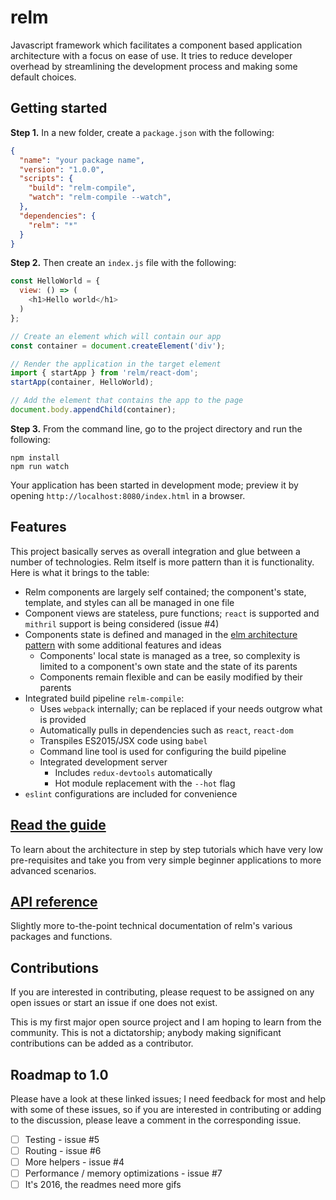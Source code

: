 # relm

Javascript framework which facilitates a component based application architecture with a focus on ease of use. It tries to reduce developer overhead by streamlining the development process and making some default choices.

## Getting started

__Step 1.__ In a new folder, create a `package.json` with the following:

```json
{
  "name": "your package name",
  "version": "1.0.0",
  "scripts": {
    "build": "relm-compile",
    "watch": "relm-compile --watch",
  },
  "dependencies": {
    "relm": "*"
  }
}
```
__Step 2.__ Then create an `index.js` file with the following:

```javascript
const HelloWorld = {
  view: () => (
    <h1>Hello world</h1>
  )
};

// Create an element which will contain our app
const container = document.createElement('div');

// Render the application in the target element
import { startApp } from 'relm/react-dom';
startApp(container, HelloWorld);

// Add the element that contains the app to the page
document.body.appendChild(container);

```
__Step 3.__ From the command line, go to the project directory and run the following:

```shell
npm install
npm run watch
```
Your application has been started in development mode; preview it by opening `http://localhost:8080/index.html` in a browser.

## Features

This project basically serves as overall integration and glue between a number of technologies. Relm itself is more pattern than it is functionality. Here is what it brings to the table:

* Relm components are largely self contained; the component's state, template, and styles can all be managed in one file
* Component views are stateless, pure functions; `react` is supported and `mithril` support is being considered (issue #4)
* Components state is defined and managed in the [elm architecture pattern](https://github.com/evancz/elm-architecture-tutorial) with some additional features and ideas
  * Components' local state is managed as a tree, so complexity is limited to a component's own state and the state of its parents    
  * Components remain flexible and can be easily modified by their parents
* Integrated build pipeline `relm-compile`:
  * Uses `webpack` internally; can be replaced if your needs outgrow what is provided
  *	Automatically pulls in dependencies such as `react`, `react-dom`
  * Transpiles ES2015/JSX code using `babel`
  * Command line tool  is used for configuring the build pipeline
  * Integrated development server
    * Includes `redux-devtools` automatically
    * Hot module replacement with the `--hot` flag
* `eslint` configurations are included for convenience

## [Read the guide](./guide)

To learn about the architecture in step by step tutorials which have very low pre-requisites and take you from very simple beginner applications to more advanced scenarios.

## [API reference](./API.md)

 Slightly more to-the-point technical documentation of relm's various packages and functions.

## Contributions

If you are interested in contributing, please request to be assigned on any open issues or start an issue if one does not exist.

This is my first major open source project and I am hoping to learn from the community. This is not a dictatorship; anybody making significant contributions can be added as a contributor.

## Roadmap to 1.0

Please have a look at these linked issues; I need feedback for most and help with some of these issues, so if you are interested in contributing or adding to the discussion, please leave a comment in the corresponding issue.

- [ ] Testing - issue #5
- [ ] Routing - issue #6
- [ ] More helpers - issue #4
- [ ] Performance / memory optimizations - issue #7
- [ ] It's 2016, the readmes need more gifs
